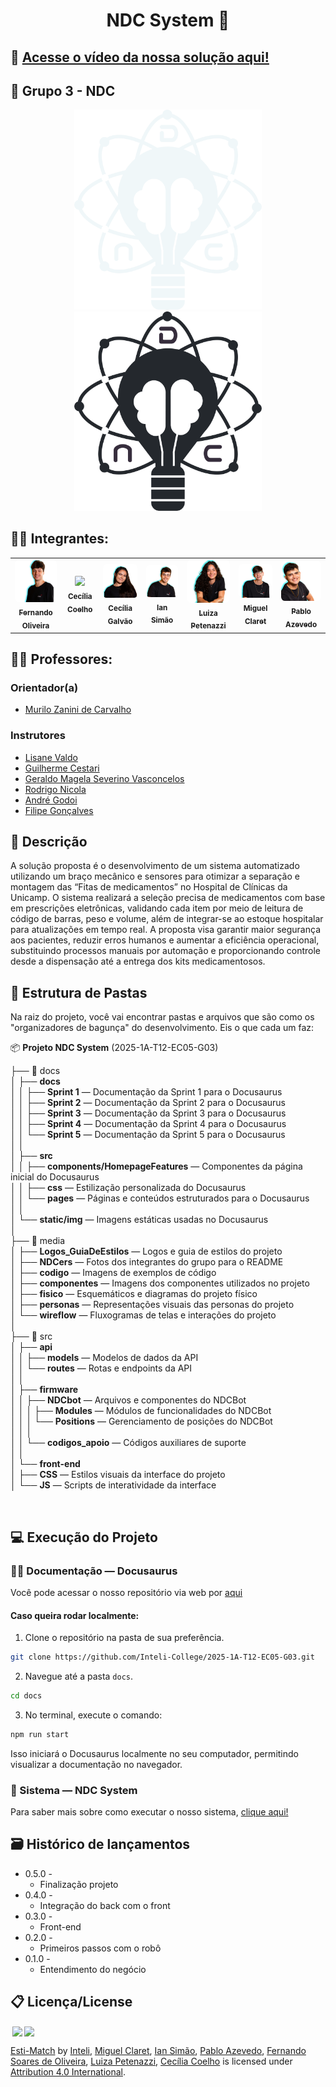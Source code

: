 <div align="center">

# NDC System 💊

</div>

## 🎥 [Acesse o vídeo da nossa solução aqui!](https://youtu.be/khbtYsOoS_E)

## 👥 Grupo 3 - NDC
<p align="center">
  <img src="media/Logos_GuiaDeEstilos/pngslogos/logo_clara_COMnome.png.png#gh-dark-mode-only" alt="Logo Dark" width="300">
  <img src="media/Logos_GuiaDeEstilos/pngslogos/logo_escura_COMnome.png#gh-light-mode-only" alt="Logo Clara" width="300">
</p>


## 👨‍🎓 Integrantes: 
<div align="center">
  <table>
    <tr>
      <td align="center">
        <a href="https://www.linkedin.com/in/fernando-soares-oliveira/">
          <img src="media/NDCers/FernandoNDC.png" style="border-radius: 10%; width: 150px; alt="Fernando Oliveira"/><br>
          <sub><b>Fernando Oliveira</b></sub>
        </a>
      </td>
      <td align="center">
        <a href="https://www.linkedin.com/in/cecilslico/">
          <img src="media/NDCers/CecíliaNDC.png" style="border-radius: 10%; width: 150px; alt="Cecília Coelho"/><br>
          <sub><b>Cecília Coelho</b></sub>
        </a>
      </td>
      <td align="center">
        <a href="https://www.linkedin.com/in/ceciliagalvaoo/">
          <img src="media/NDCers/GalvaoNDC.png" style="border-radius: 10%; width: 150px;" alt="Cecília Galvão"/><br>
          <sub><b>Cecília Galvão</b></sub>
        </a>
      </td>
      <td align="center">
        <a href="https://www.linkedin.com/in/ian-pereira-simao/">
          <img src="media/NDCers/IanNDC.png" style="border-radius: 10%; width: 150px;" alt="Ian Simão"/><br>
          <sub><b>Ian Simão</b></sub>
        </a>
      </td>
      <td align="center">
        <a href="https://www.linkedin.com/in/luizapetenazzi/">
          <img src="media/NDCers/LuizaNDC.png" style="border-radius: 10%; width: 150px;" alt="Luiza Petenazzi"/><br>
          <sub><b>Luiza Petenazzi</b></sub>
        </a>
      </td>
      <td align="center">
        <a href="https://www.linkedin.com/in/miguelclaret/">
          <img src="media/NDCers/MiguelNDC.png" style="border-radius: 10%; width: 150px;" alt="Miguel Claret"/><br>
          <sub><b>Miguel Claret</b></sub>
        </a>
      </td>
      <td align="center">
        <a href="https://www.linkedin.com/in/pabloazevedo/">
          <img src="media/NDCers/PabloNDC.png" style="border-radius: 10%; width: 150px;" alt="Pablo Azevedo"/><br>
          <sub><b>Pablo Azevedo</b></sub>
        </a>
      </td>
    </tr>
  </table>
</div>



## 👩‍🏫 Professores:

### Orientador(a) 
- [Murilo Zanini de Carvalho](https://www.linkedin.com/in/murilo-zanini-de-carvalho-0980415b/)

### Instrutores
- [Lisane Valdo](https://www.linkedin.com/in/lisane-valdo/)
- [Guilherme Cestari](https://www.linkedin.com/in/gui-cestari/)
- [Geraldo Magela Severino Vasconcelos](https://www.linkedin.com/in/geraldo-magela-severino-vasconcelos-22b1b220/)
- [Rodrigo Nicola](https://www.linkedin.com/in/rodrigo-mangoni-nicola-537027158/)
- [André Godoi](https://www.linkedin.com/in/andregodoichiovato/)
- [Filipe Gonçalves](https://www.linkedin.com/in/filipe-gon%C3%A7alves-08a55015b/)

## 📜 Descrição

A solução proposta é o desenvolvimento de um sistema automatizado utilizando um braço mecânico e sensores para otimizar a separação e montagem das “Fitas de medicamentos” no Hospital de Clínicas da Unicamp. O sistema realizará a seleção precisa de medicamentos com base em prescrições eletrônicas, validando cada item por meio de leitura de código de barras, peso e volume, além de integrar-se ao estoque hospitalar para atualizações em tempo real. A proposta visa garantir maior segurança aos pacientes, reduzir erros humanos e aumentar a eficiência operacional, substituindo processos manuais por automação e proporcionando controle desde a dispensação até a entrega dos kits medicamentosos.

## 📁 Estrutura de Pastas

Na raiz do projeto, você vai encontrar pastas e arquivos que são como os "organizadores de bagunça" do desenvolvimento. Eis o que cada um faz:

📦 **Projeto NDC System** (2025-1A-T12-EC05-G03)

├── 📂 docs <br/>
│ ├── **docs** <br/>
│ │ ├── **Sprint 1** — Documentação da Sprint 1 para o Docusaurus <br/>
│ │ ├── **Sprint 2** — Documentação da Sprint 2 para o Docusaurus <br/>
│ │ ├── **Sprint 3** — Documentação da Sprint 3 para o Docusaurus <br/>
│ │ ├── **Sprint 4** — Documentação da Sprint 4 para o Docusaurus <br/>
│ │ └── **Sprint 5** — Documentação da Sprint 5 para o Docusaurus <br/>
│ │ <br/>
│ ├── **src** <br/>
│ │ ├── **components/HomepageFeatures** — Componentes da página inicial do Docusaurus <br/>
│ │ ├── **css** — Estilização personalizada do Docusaurus <br/>
│ │ └── **pages** — Páginas e conteúdos estruturados para o Docusaurus <br/>
│ │ <br/>
│ └── **static/img** — Imagens estáticas usadas no Docusaurus <br/>
│ <br/>
├── 📂 media <br/>
│ ├── **Logos_GuiaDeEstilos** — Logos e guia de estilos do projeto <br/>
│ ├── **NDCers** — Fotos dos integrantes do grupo para o README <br/>
│ ├── **codigo** — Imagens de exemplos de código <br/>
│ ├── **componentes** — Imagens dos componentes utilizados no projeto <br/>
│ ├── **fisico** — Esquemáticos e diagramas do projeto físico <br/>
│ ├── **personas** — Representações visuais das personas do projeto <br/>
│ └── **wireflow** — Fluxogramas de telas e interações do projeto <br/>
│ <br/>
├── 📂 src <br/>
│ ├── **api** <br/>
│ │ ├── **models** — Modelos de dados da API <br/>
│ │ └── **routes** — Rotas e endpoints da API <br/>
│ │ <br/>
│ ├── **firmware** <br/>
│ │ ├── **NDCbot** — Arquivos e componentes do NDCBot <br/>
│ │ │ ├── **Modules** — Módulos de funcionalidades do NDCBot <br/>
│ │ │ └── **Positions** — Gerenciamento de posições do NDCBot <br/>
│ │ │ <br/>
│ │ └── **codigos_apoio** — Códigos auxiliares de suporte <br/>
│ │ <br/>
│ └── **front-end** <br/>
│ ├── **CSS** — Estilos visuais da interface do projeto <br/>
│ └── **JS** — Scripts de interatividade da interface <br/>

<br/>

## 💻 Execução do Projeto

### 🐱‍🐉 Documentação — Docusaurus

Você pode acessar o nosso repositório via web por [aqui](https://inteli-college.github.io/2025-1A-T12-EC05-G03/)

#### Caso queira rodar localmente:

1. Clone o repositório na pasta de sua preferência.
```bash
git clone https://github.com/Inteli-College/2025-1A-T12-EC05-G03.git
```
2. Navegue até a pasta `docs`.
```bash
cd docs
```
3. No terminal, execute o comando:  
```bash
npm run start
```
Isso iniciará o Docusaurus localmente no seu computador, permitindo visualizar a documentação no navegador.

### 💊 Sistema — NDC System

Para saber mais sobre como executar o nosso sistema, [clique aqui!](https://inteli-college.github.io/2025-1A-T12-EC05-G03/sprint-5/implementacao-tecnica/Setup )


## 🗃 Histórico de lançamentos

* 0.5.0 - 
    - Finalização projeto 
* 0.4.0 - 
    - Integração do back com o front 
* 0.3.0 - 
    - Front-end 
* 0.2.0 - 
    - Primeiros passos com o robô
* 0.1.0 - 
    - Entendimento do negócio

## 📋 Licença/License

<img style="height:22px!important;margin-left:3px;vertical-align:text-bottom;" src="https://mirrors.creativecommons.org/presskit/icons/cc.svg?ref=chooser-v1"><img style="height:22px!important;margin-left:3px;vertical-align:text-bottom;" src="https://mirrors.creativecommons.org/presskit/icons/by.svg?ref=chooser-v1"><p xmlns:cc="http://creativecommons.org/ns#" xmlns:dct="http://purl.org/dc/terms/"><a property="dct:title" rel="cc:attributionURL" href="https://github.dev/Intelihub/Template_M3">Esti-Match</a> by <a rel="cc:attributionURL dct:creator" property="cc:attributionName" href="https://www.inteli.edu.br/">Inteli</a>, <a href="https://github.com/MiguelClaret">Miguel Claret<a>, <a href="https://github.com/ianpsa">Ian Simão</a>, <a href="https://github.com/zzaved">Pablo Azevedo</a>, <a href="https://github.com/Fernandoliveira05">Fernando Soares de Oliveira</a>, <a href="https://github.com/lupetenazzi">Luiza Petenazzi</a>, <a href="https://github.com/CecilsLaDiva">Cecília Coelho</a> is licensed under <a href="http://creativecommons.org/licenses/by/4.0/?ref=chooser-v1" target="_blank" rel="license noopener noreferrer" style="display:inline-block;">Attribution 4.0 International</a>.</p>
